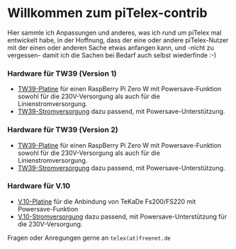 # Willkommen zum piTelex-contrib

Hier sammle ich Anpassungen und anderes, was ich rund um piTelex mal entwickelt habe, in der Hoffnung, dass der eine oder andere piTelex-Nutzer mit der einen oder anderen Sache etwas anfangen kann, und -nicht zu vergessen- damit ich die Sachen bei Bedarf auch selbst wiederfinde :-)


### Hardware für TW39 (Version 1)
* [TW39-Platine](TW39/V1/TW39-mit-Powersave) für einen RaspBerry Pi Zero W mit Powersave-Funktion sowohl für die 230V-Versorgung als auch für die Linienstromversorgung.
* [TW39-Stromversorgung](TW39/V1/Stromversorgung-für-TW39-mit-Powersave) dazu passend, mit Powersave-Unterstützung. 

  

### Hardware für TW39 (Version 2)

* [TW39-Platine](TW39/V2/TW39-mit-Powersave) für einen RaspBerry Pi Zero W mit Powersave-Funktion sowohl für die 230V-Versorgung als auch für die Linienstromversorgung.
* [TW39-Stromversorgung](TW39/V2/Stromversorgung-für-TW39-mit-Powersave) dazu passend, mit Powersave-Unterstützung. 



### Hardware für V.10

* [V.10-Platine](V10/V.10-3-mit-Powersave) für die Anbindung von TeKaDe Fs200/FS220 mit Powersave-Funktion
* [V.10-Stromversorgung](V10/V.10-3-Powersupply) dazu passend, mit Powersave-Unterstützung für die 230V-Versorgung.

Fragen oder Anregungen gerne an `telex(at)freenet.de`

